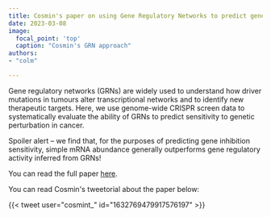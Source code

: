 ```yaml
---
title: Cosmin's paper on using Gene Regulatory Networks to predict gene essentiality in cancer
date: 2023-03-08
image:
  focal_point: 'top'
  caption: "Cosmin's GRN approach"
authors:
- "colm"

---
```



Gene regulatory networks (GRNs) are widely used to understand how driver mutations in tumours alter transcriptional networks and to identify new therapeutic targets. Here, we use genome-wide CRISPR screen data to systematically evaluate the ability of GRNs to predict sensitivity to genetic perturbation in cancer. <!--more-->

Spoiler alert – we find that, for the purposes of predicting gene inhibition sensitivity, simple mRNA abundance generally outperforms gene regulatory activity inferred from GRNs!

You can read the full paper [here](https://www.biorxiv.org/content/10.1101/2023.03.02.530664v2). 

You can read Cosmin's tweetorial about the paper below:

{{< tweet user="cosmint_" id="1632769479917576197" >}}

